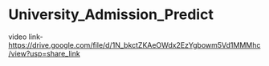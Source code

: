 # University_Admission_Predict

video link-  https://drive.google.com/file/d/1N_bkctZKAeOWdx2EzYgbowm5Vd1MMMhc/view?usp=share_link
